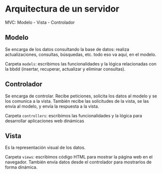 # Arquitectura de un servidor

MVC: Modelo - Vista - Controlador

## Modelo

Se encarga de los datos consultando la base de datos: realiza actualizaciones, consultas, búsquedas, etc. todo eso va aquí, en el modelo.

Carpeta `models`: escribimos las funcionalidades y la lógica relacionadas con la bbdd (insertar, recuperar, actualizar y eliminar consultas).

## Controlador

Se encarga de controlar. Recibe peticiones, solicita los datos al modelo y se los comunica a la vista. También recibe las solicitudes de la vista, se las envía al modelo, y envía la respuesta a la vista.

Carpeta `controllers`: escribimos las funcionalidades y la lógica para desarrollar aplicaciones web dinámicas

## Vista

Es la representación visual de los datos.

Carpeta `views`: escribimos código HTML para mostrar la página web en el navegador. También envía datos desde el controlador para mostrarlos de forma dinámica.
